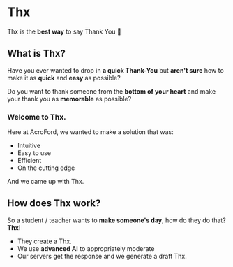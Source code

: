 # Thx
Thx is the **best way** to say Thank You 💖

## What is Thx?
Have you ever wanted to drop in **a quick Thank-You** but **aren't sure** how to make it as **quick** and **easy** as possible?

Do you want to thank someone from the **bottom of your heart** and make your thank you as **memorable** as possible? 

### Welcome to Thx.
Here at AcroFord, we wanted to make a solution that was:
- Intuitive
- Easy to use
- Efficient
- On the cutting edge

And we came up with Thx.

## How does Thx work?
So a student / teacher wants to **make someone's day**, how do they do that? **Thx**!
- They create a Thx.
- We use **advanced AI** to appropriately moderate
- Our servers get the response and we generate a draft Thx.
